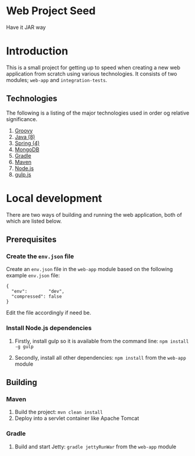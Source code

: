 Web Project Seed
================

Have it JAR way

# Introduction
This is a small project for getting up to speed when creating a new web application from scratch using various
technologies. It consists of two modules; `web-app` and `integration-tests`.

## Technologies
The following is a listing of the major technologies used in order og relative significance.

1. [Groovy](http://groovy.codehaus.org/)
2. [Java (8)](https://jdk8.java.net/)
3. [Spring (4)](http://spring.io/)
3. [MongoDB](http://www.mongodb.org)
4. [Gradle](http://www.gradle.org/)
5. [Maven](http://maven.apache.org/)
6. [Node.js](http://nodejs.org/)
6. [gulp.js](http://gulpjs.com/)

# Local development
There are two ways of building and running the web application, both of which are listed below.

## Prerequisites

### Create the `env.json` file
Create an `env.json` file in the `web-app` module based on the following example `env.json` file:

    {
      "env":        "dev",
      "compressed": false
    }


Edit the file accordingly if need be.

### Install Node.js dependencies

1. Firstly, install gulp so it is available from the command line: `npm install -g gulp`

2. Secondly, install all other dependencies: `npm install` from the `web-app` module

## Building

### Maven
1. Build the project: `mvn clean install`
2. Deploy into a servlet container like Apache Tomcat

### Gradle
1. Build and start Jetty: `gradle jettyRunWar` from the `web-app` module
